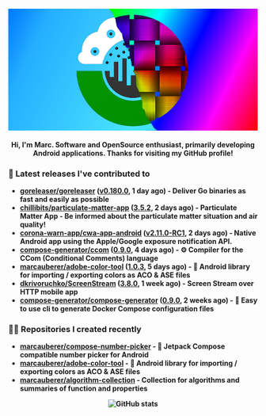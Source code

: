 <p align="center">
	<img src="https://raw.githubusercontent.com/marcauberer/marcauberer/master/images/frontpage-image.jpg">
	<br><br>
	<b>Hi, I'm Marc. Software and OpenSource enthusiast, primarily developing Android applications. Thanks for visiting my GitHub profile!
</p>

### 🚀 Latest releases I've contributed to


- [goreleaser/goreleaser](https://github.com/goreleaser/goreleaser) ([v0.180.0](https://github.com/goreleaser/goreleaser/releases/tag/v0.180.0), 1 day ago) - Deliver Go binaries as fast and easily as possible
- [chillibits/particulate-matter-app](https://github.com/chillibits/particulate-matter-app) ([3.5.2](https://github.com/chillibits/particulate-matter-app/releases/tag/3.5.2), 2 days ago) - Particulate Matter App - Be informed about the particulate matter situation and air quality!
- [corona-warn-app/cwa-app-android](https://github.com/corona-warn-app/cwa-app-android) ([v2.11.0-RC1](https://github.com/corona-warn-app/cwa-app-android/releases/tag/v2.11.0-RC1), 2 days ago) - Native Android app using the Apple/Google exposure notification API.
- [compose-generator/ccom](https://github.com/compose-generator/ccom) ([0.9.0](https://github.com/compose-generator/ccom/releases/tag/0.9.0), 4 days ago) - ⚙️ Compiler for the CCom (Conditional Comments) language
- [marcauberer/adobe-color-tool](https://github.com/marcauberer/adobe-color-tool) ([1.0.3](https://github.com/marcauberer/adobe-color-tool/releases/tag/1.0.3), 5 days ago) - 🎨 Android library for importing / exporting colors as ACO &amp; ASE files
- [dkrivoruchko/ScreenStream](https://github.com/dkrivoruchko/ScreenStream) ([3.8.0](https://github.com/dkrivoruchko/ScreenStream/releases/tag/3.8.0), 1 week ago) - Screen Stream over HTTP mobile app
- [compose-generator/compose-generator](https://github.com/compose-generator/compose-generator) ([0.9.0](https://github.com/compose-generator/compose-generator/releases/tag/0.9.0), 2 weeks ago) - 🐳 Easy to use cli to generate Docker Compose configuration files

### 👨‍💻 Repositories I created recently
- [marcauberer/compose-number-picker](https://github.com/marcauberer/compose-number-picker) - 🔢 Jetpack Compose compatible number picker for Android
- [marcauberer/adobe-color-tool](https://github.com/marcauberer/adobe-color-tool) - 🎨 Android library for importing / exporting colors as ACO &amp; ASE files
- [marcauberer/algorithm-collection](https://github.com/marcauberer/algorithm-collection) - Collection for algorithms and summaries of function and properties

<p align="center">
	<img src="https://github-readme-stats.vercel.app/api?username=marcauberer&show_icons=true&theme=dark" alt="GitHub stats">
</p>
